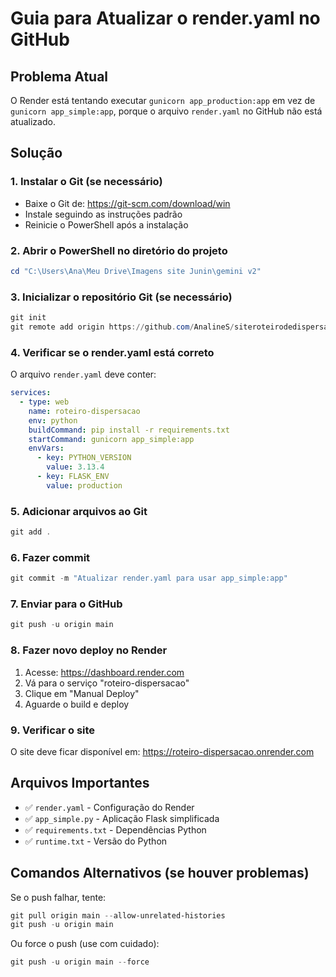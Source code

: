 # Guia para Atualizar o render.yaml no GitHub

## Problema Atual
O Render está tentando executar `gunicorn app_production:app` em vez de `gunicorn app_simple:app`, porque o arquivo `render.yaml` no GitHub não está atualizado.

## Solução

### 1. Instalar o Git (se necessário)
- Baixe o Git de: https://git-scm.com/download/win
- Instale seguindo as instruções padrão
- Reinicie o PowerShell após a instalação

### 2. Abrir o PowerShell no diretório do projeto
```powershell
cd "C:\Users\Ana\Meu Drive\Imagens site Junin\gemini v2"
```

### 3. Inicializar o repositório Git (se necessário)
```powershell
git init
git remote add origin https://github.com/AnalineS/siteroteirodedispersacao.git
```

### 4. Verificar se o render.yaml está correto
O arquivo `render.yaml` deve conter:
```yaml
services:
  - type: web
    name: roteiro-dispersacao
    env: python
    buildCommand: pip install -r requirements.txt
    startCommand: gunicorn app_simple:app
    envVars:
      - key: PYTHON_VERSION
        value: 3.13.4
      - key: FLASK_ENV
        value: production
```

### 5. Adicionar arquivos ao Git
```powershell
git add .
```

### 6. Fazer commit
```powershell
git commit -m "Atualizar render.yaml para usar app_simple:app"
```

### 7. Enviar para o GitHub
```powershell
git push -u origin main
```

### 8. Fazer novo deploy no Render
1. Acesse: https://dashboard.render.com
2. Vá para o serviço "roteiro-dispersacao"
3. Clique em "Manual Deploy"
4. Aguarde o build e deploy

### 9. Verificar o site
O site deve ficar disponível em: https://roteiro-dispersacao.onrender.com

## Arquivos Importantes
- ✅ `render.yaml` - Configuração do Render
- ✅ `app_simple.py` - Aplicação Flask simplificada
- ✅ `requirements.txt` - Dependências Python
- ✅ `runtime.txt` - Versão do Python

## Comandos Alternativos (se houver problemas)
Se o push falhar, tente:
```powershell
git pull origin main --allow-unrelated-histories
git push -u origin main
```

Ou force o push (use com cuidado):
```powershell
git push -u origin main --force
``` 